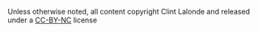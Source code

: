 Unless otherwise noted, all content copyright Clint Lalonde and released under a [CC-BY-NC](https://creativecommons.org/licenses/by-nc/4.0/) license
